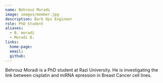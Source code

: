 ```yaml
---
name: Behrouz Moradi
image: images/member.jpg
description: Bark Ops Engineer
role: PhD Student
aliases:
  - B. moradi
  - Moradi B.
links:
  home-page: 
  email: 
  github: 
---
```


Behrouz Moradi is a PhD student at Razi University. He is investigating the link between cisplatin and miRNA epression in Breast Cancer cell lines.
